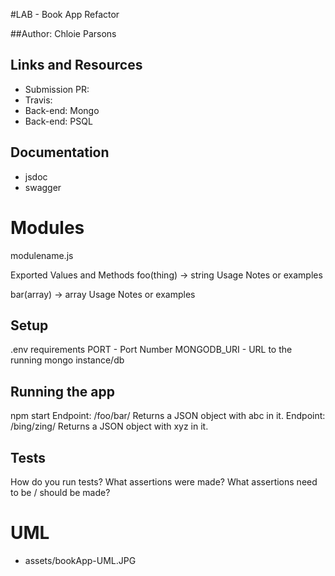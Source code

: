 #LAB - Book App Refactor

##Author: Chloie Parsons

## Links and Resources
* Submission PR:
* Travis:
* Back-end: Mongo
* Back-end: PSQL

## Documentation
* jsdoc
* swagger

# Modules
modulename.js

Exported Values and Methods
foo(thing) -> string
Usage Notes or examples

bar(array) -> array
Usage Notes or examples

## Setup
.env requirements
PORT - Port Number
MONGODB_URI - URL to the running mongo instance/db

## Running the app
npm start
Endpoint: /foo/bar/
Returns a JSON object with abc in it.
Endpoint: /bing/zing/
Returns a JSON object with xyz in it.

## Tests
How do you run tests?
What assertions were made?
What assertions need to be / should be made?

# UML
* assets/bookApp-UML.JPG